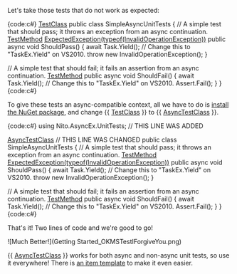 Let's take those tests that do not work as expected:

{code:c#}
[TestClass](TestClass)
public class SimpleAsyncUnitTests
{
  // A simple test that should pass; it throws an exception from an async continuation.
  [TestMethod](TestMethod)
  [ExpectedException(typeof(InvalidOperationException))](ExpectedException(typeof(InvalidOperationException)))
  public async void ShouldPass()
  {
    await Task.Yield(); // Change this to "TaskEx.Yield" on VS2010.
    throw new InvalidOperationException();
  }

  // A simple test that should fail; it fails an assertion from an async continuation.
  [TestMethod](TestMethod)
  public async void ShouldFail()
  {
    await Task.Yield(); // Change this to "TaskEx.Yield" on VS2010.
    Assert.Fail();
  }
}
{code:c#}

To give these tests an async-compatible context, all we have to do is [install the NuGet package](https://nuget.org/packages/AsyncUnitTests-MSTest), and change {{ [TestClass](TestClass) }} to {{ [AsyncTestClass](AsyncTestClass) }}.

{code:c#}
using Nito.AsyncEx.UnitTests; // THIS LINE WAS ADDED

[AsyncTestClass](AsyncTestClass) // THIS LINE WAS CHANGED
public class SimpleAsyncUnitTests
{
  // A simple test that should pass; it throws an exception from an async continuation.
  [TestMethod](TestMethod)
  [ExpectedException(typeof(InvalidOperationException))](ExpectedException(typeof(InvalidOperationException)))
  public async void ShouldPass()
  {
    await Task.Yield(); // Change this to "TaskEx.Yield" on VS2010.
    throw new InvalidOperationException();
  }

  // A simple test that should fail; it fails an assertion from an async continuation.
  [TestMethod](TestMethod)
  public async void ShouldFail()
  {
    await Task.Yield(); // Change this to "TaskEx.Yield" on VS2010.
    Assert.Fail();
  }
}
{code:c#}

That's it! Two lines of code and we're good to go!

![Much Better!](Getting Started_OKMSTestIForgiveYou.png)

{{ [AsyncTestClass](AsyncTestClass) }} works for both async and non-async unit tests, so use it everywhere! There is [an item template](Optional-Component) to make it even easier.